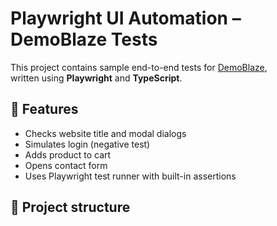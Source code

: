 # Playwright UI Automation – DemoBlaze Tests

This project contains sample end-to-end tests for [DemoBlaze](https://www.demoblaze.com/),  
written using **Playwright** and **TypeScript**.

## 🚀 Features

- Checks website title and modal dialogs
- Simulates login (negative test)
- Adds product to cart
- Opens contact form
- Uses Playwright test runner with built-in assertions

## 🧩 Project structure
